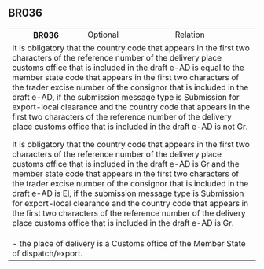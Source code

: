 ## BR036
<table>
 <tr>
  <th>
   BR036
  </th>
  <td>
   Optional
  </td>
  <td>
   Relation
  </td>
 </tr>
 <tr>
  <td colspan="3">
   It is obligatory that the country code that appears in the first two characters of the reference number of the delivery place customs office that is included in the draft e-AD is equal to the member state code that appears in the first two characters of the trader excise number of the consignor that is included in the draft e-AD, if the submission message type is Submission for export-local clearance and the country code that appears in the first two characters of the reference number of the delivery place customs office that is included in the draft e-AD is not Gr.
 
It is obligatory that the country code that appears in the first two characters of the reference number of the delivery place customs office that is included in the draft e-AD is Gr and the member state code that appears in the first two characters of the trader excise number of the consignor that is included in the draft e-AD is El, if the submission message type is Submission for export-local clearance and the country code that appears in the first two characters of the reference number of the delivery place customs office that is included in the draft e-AD is Gr.
  </td>
 </tr>
 <tr>
  <td colspan="3">
   - the place of delivery is a Customs office of the Member State of dispatch/export.
  </td>
 </tr>
</table>
